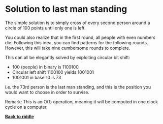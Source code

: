 Solution to last man standing
=============================

The simple solution is to simply cross of every second person around a
circle of 100 points until only one is left.

You could also realize that in the first round, all people with even
numbers die. Following this idea, you can find patterns for the
following rounds. However, this will take nine cumbersome rounds to
complete.

This can all be elegantly solved by exploiting circular bit shift:
- 100 (people) in binary is 1100100
- Circular left shift 1100100 yields 1001001
- 1001001 in base 10 is 73

i.e. the 73rd person is the last man standing, and this is the
position you would want to choose in order to survise.

Remark: This is an O(1) operation, meaning it will be computed in one
clock cycle on a computer.

[**Back to riddle**](../riddles/last.md)